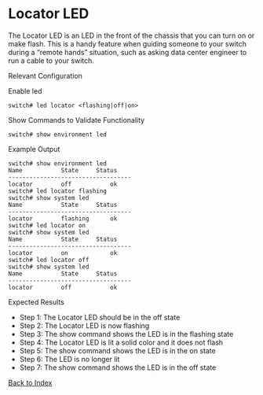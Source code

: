 # Locator LED 

The Locator LED is an LED in the front of the chassis that you can turn on or make flash. This is a handy feature when guiding someone to your switch during a “remote hands” situation, such as asking data center engineer to run a cable to your switch. 

Relevant Configuration 

Enable led

```
switch# led locator <flashing|off|on>
```

Show Commands to Validate Functionality 

```
switch# show environment led
```

Example Output 

```
switch# show environment led
Name           State     Status
-----------------------------------
locator        off           ok
switch# led locator flashing
switch# show system led
Name           State     Status
-----------------------------------
locator        flashing      ok
switch# led locator on
switch# show system led
Name           State     Status
-----------------------------------
locator        on            ok
switch# led locator off
switch# show system led
Name           State     Status
-----------------------------------
locator        off           ok
```

Expected Results

* Step 1: The Locator LED should be in the off state
* Step 2: The Locator LED is now flashing
* Step 3: The show command shows the LED is in the flashing state 
* Step 4: The Locator LED is lit a solid color and it does not flash
* Step 5: The show command shows the LED is in the on state
* Step 6: The LED is no longer lit
* Step 7: The show command shows the LED is in the off state

[Back to Index](../index.md)